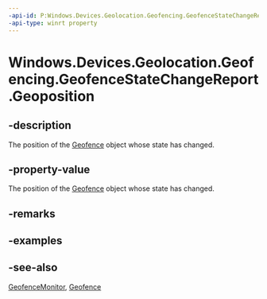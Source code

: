 ```yaml
---
-api-id: P:Windows.Devices.Geolocation.Geofencing.GeofenceStateChangeReport.Geoposition
-api-type: winrt property
---
```


<!-- Property syntax
public Windows.Devices.Geolocation.Geoposition Geoposition { get; }
-->

# Windows.Devices.Geolocation.Geofencing.GeofenceStateChangeReport.Geoposition

## -description
The position of the [Geofence](geofence.md) object whose state has changed.

## -property-value
The position of the [Geofence](geofence.md) object whose state has changed.

## -remarks

## -examples

## -see-also
[GeofenceMonitor](geofencemonitor.md), [Geofence](geofence.md)
